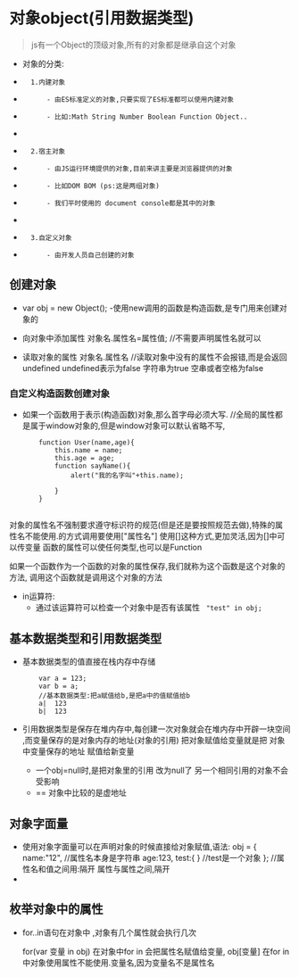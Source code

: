 # 对象object(引用数据类型)
>	js有一个Object的顶级对象,所有的对象都是继承自这个对象

+	对象的分类:
+		1.内建对象
+			- 由ES标准定义的对象,只要实现了ES标准都可以使用内建对象
+			- 比如:Math String Number Boolean Function Object..
+		
+		2.宿主对象
+			- 由JS运行环境提供的对象,目前来讲主要是浏览器提供的对象
+			- 比如DOM BOM (ps:这是两组对象)
+			- 我们平时使用的 document console都是其中的对象
+			
+		3.自定义对象
+			- 由开发人员自己创建的对象

##  创建对象	
+	var obj = new Object();
	-使用new调用的函数是构造函数,是专门用来创建对象的
	
+	向对象中添加属性
	对象名.属性名=属性值; //不需要声明属性名就可以
	
+	读取对象的属性
	对象名.属性名  //读取对象中没有的属性不会报错,而是会返回undefined
	undefined表示为false 字符串为true 空串或者空格为false

###   自定义构造函数创建对象
+	如果一个函数用于表示(构造函数)对象,那么首字母必须大写.
	//全局的属性都是属于window对象的,但是window对象可以默认省略不写,
	
	```
		function User(name,age){
			this.name = name;
			this.age = age;
			function sayName(){
				alert("我的名字叫"+this.name); 
				
			}
		}
	```
	

##
对象的属性名不强制要求遵守标识符的规范(但是还是要按照规范去做),特殊的属性名不能使用.的方式调用要使用["属性名"]
使用[]这种方式,更加灵活,因为[]中可以传变量
函数的属性可以使任何类型,也可以是Function

如果一个函数作为一个函数的对象的属性保存,我们就称为这个函数是这个对象的方法,
调用这个函数就是调用这个对象的方法

+	in运算符:
	- 通过该运算符可以检查一个对象中是否有该属性
	` "test" in obj;`
	
	
##  基本数据类型和引用数据类型
+	基本数据类型的值直接在栈内存中存储
	
	```
		var a = 123;
		var b = a;
		//基本数据类型:把a赋值给b,是把a中的值赋值给b
		a|  123
		b|	123
	```
+	引用数据类型是保存在堆内存中,每创建一次对象就会在堆内存中开辟一块空间
	,而变量保存的是对象内存的地址(对象的引用)
	把对象赋值给变量就是把 对象中变量保存的地址 赋值给新变量
	 - 一个obj=null时,是把对象里的引用 改为null了 另一个相同引用的对象不会受影响
	 - == 对象中比较的是虚地址


##  对象字面量
+	使用对象字面量可以在声明对象的时候直接给对象赋值,语法:
	obj = { name:"12",   //属性名本身是字符串
			age:123,
			test:{ } 	//test是一个对象
	};  				//属性名和值之间用:隔开 属性与属性之间,隔开
+	
 




##  枚举对象中的属性
+	for..in语句在对象中 ,对象有几个属性就会执行几次

	for(var 变量 in obj) 在对象中for in 会把属性名赋值给变量,
		obj[变量] 在for in 中对象使用属性不能使用.变量名,因为变量名不是属性名